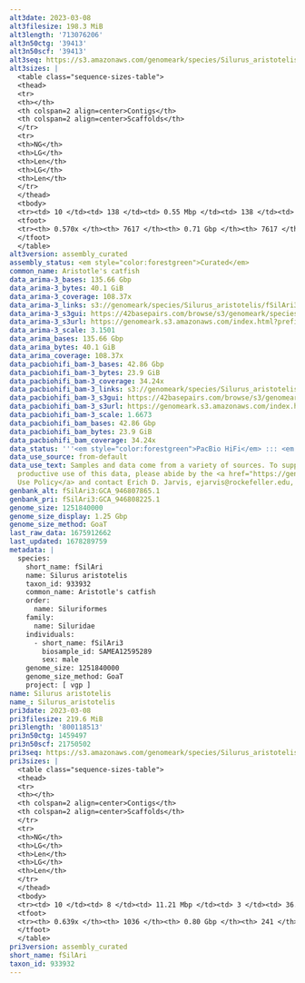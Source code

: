 ```yaml
---
alt3date: 2023-03-08
alt3filesize: 198.3 MiB
alt3length: '713076206'
alt3n50ctg: '39413'
alt3n50scf: '39413'
alt3seq: https://s3.amazonaws.com/genomeark/species/Silurus_aristotelis/fSilAri3/assembly_curated/fSilAri3.alt.cur.20230308.fasta.gz
alt3sizes: |
  <table class="sequence-sizes-table">
  <thead>
  <tr>
  <th></th>
  <th colspan=2 align=center>Contigs</th>
  <th colspan=2 align=center>Scaffolds</th>
  </tr>
  <tr>
  <th>NG</th>
  <th>LG</th>
  <th>Len</th>
  <th>LG</th>
  <th>Len</th>
  </tr>
  </thead>
  <tbody>
  <tr><td> 10 </td><td> 138 </td><td> 0.55 Mbp </td><td> 138 </td><td> 0.55 Mbp </td></tr><tr><td> 20 </td><td> 467 </td><td> 282.73 Kbp </td><td> 467 </td><td> 282.73 Kbp </td></tr><tr><td> 30 </td><td> 1064 </td><td> 161.39 Kbp </td><td> 1064 </td><td> 161.39 Kbp </td></tr><tr><td> 40 </td><td> 2096 </td><td> 91.91 Kbp </td><td> 2096 </td><td> 91.91 Kbp </td></tr><tr style="background-color:#cccccc;"><td> 50 </td><td> 4155 </td><td> 39.41 Kbp </td><td> 4155 </td><td> 39.41 Kbp </td></tr><tr><td> 60 </td><td> 0 </td><td>  </td><td> 0 </td><td>  </td></tr><tr><td> 70 </td><td> 0 </td><td>  </td><td> 0 </td><td>  </td></tr><tr><td> 80 </td><td> 0 </td><td>  </td><td> 0 </td><td>  </td></tr><tr><td> 90 </td><td> 0 </td><td>  </td><td> 0 </td><td>  </td></tr><tr><td> 100 </td><td> 0 </td><td>  </td><td> 0 </td><td>  </td></tr></tbody>
  <tfoot>
  <tr><th> 0.570x </th><th> 7617 </th><th> 0.71 Gbp </th><th> 7617 </th><th> 0.71 Gbp </th></tr>
  </tfoot>
  </table>
alt3version: assembly_curated
assembly_status: <em style="color:forestgreen">Curated</em>
common_name: Aristotle's catfish
data_arima-3_bases: 135.66 Gbp
data_arima-3_bytes: 40.1 GiB
data_arima-3_coverage: 108.37x
data_arima-3_links: s3://genomeark/species/Silurus_aristotelis/fSilAri3/genomic_data/arima/<br>
data_arima-3_s3gui: https://42basepairs.com/browse/s3/genomeark/species/Silurus_aristotelis/fSilAri3/genomic_data/arima/
data_arima-3_s3url: https://genomeark.s3.amazonaws.com/index.html?prefix=species/Silurus_aristotelis/fSilAri3/genomic_data/arima/
data_arima-3_scale: 3.1501
data_arima_bases: 135.66 Gbp
data_arima_bytes: 40.1 GiB
data_arima_coverage: 108.37x
data_pacbiohifi_bam-3_bases: 42.86 Gbp
data_pacbiohifi_bam-3_bytes: 23.9 GiB
data_pacbiohifi_bam-3_coverage: 34.24x
data_pacbiohifi_bam-3_links: s3://genomeark/species/Silurus_aristotelis/fSilAri3/genomic_data/pacbio_hifi/<br>
data_pacbiohifi_bam-3_s3gui: https://42basepairs.com/browse/s3/genomeark/species/Silurus_aristotelis/fSilAri3/genomic_data/pacbio_hifi/
data_pacbiohifi_bam-3_s3url: https://genomeark.s3.amazonaws.com/index.html?prefix=species/Silurus_aristotelis/fSilAri3/genomic_data/pacbio_hifi/
data_pacbiohifi_bam-3_scale: 1.6673
data_pacbiohifi_bam_bases: 42.86 Gbp
data_pacbiohifi_bam_bytes: 23.9 GiB
data_pacbiohifi_bam_coverage: 34.24x
data_status: '''<em style="color:forestgreen">PacBio HiFi</em> ::: <em style="color:forestgreen">Arima</em>'''
data_use_source: from-default
data_use_text: Samples and data come from a variety of sources. To support fair and
  productive use of this data, please abide by the <a href="https://genome10k.soe.ucsc.edu/data-use-policies/">Data
  Use Policy</a> and contact Erich D. Jarvis, ejarvis@rockefeller.edu, with any questions.
genbank_alt: fSilAri3:GCA_946807865.1
genbank_pri: fSilAri3:GCA_946808225.1
genome_size: 1251840000
genome_size_display: 1.25 Gbp
genome_size_method: GoaT
last_raw_data: 1675912662
last_updated: 1678289759
metadata: |
  species:
    short_name: fSilAri
    name: Silurus aristotelis
    taxon_id: 933932
    common_name: Aristotle's catfish
    order:
      name: Siluriformes
    family:
      name: Siluridae
    individuals:
      - short_name: fSilAri3
        biosample_id: SAMEA12595289
        sex: male
    genome_size: 1251840000
    genome_size_method: GoaT
    project: [ vgp ]
name: Silurus aristotelis
name_: Silurus_aristotelis
pri3date: 2023-03-08
pri3filesize: 219.6 MiB
pri3length: '800118513'
pri3n50ctg: 1459497
pri3n50scf: 21750502
pri3seq: https://s3.amazonaws.com/genomeark/species/Silurus_aristotelis/fSilAri3/assembly_curated/fSilAri3.pri.cur.20230308.fasta.gz
pri3sizes: |
  <table class="sequence-sizes-table">
  <thead>
  <tr>
  <th></th>
  <th colspan=2 align=center>Contigs</th>
  <th colspan=2 align=center>Scaffolds</th>
  </tr>
  <tr>
  <th>NG</th>
  <th>LG</th>
  <th>Len</th>
  <th>LG</th>
  <th>Len</th>
  </tr>
  </thead>
  <tbody>
  <tr><td> 10 </td><td> 8 </td><td> 11.21 Mbp </td><td> 3 </td><td> 36.64 Mbp </td></tr><tr><td> 20 </td><td> 22 </td><td> 7.61 Mbp </td><td> 6 </td><td> 32.15 Mbp </td></tr><tr><td> 30 </td><td> 43 </td><td> 4.87 Mbp </td><td> 10 </td><td> 30.79 Mbp </td></tr><tr><td> 40 </td><td> 76 </td><td> 2.97 Mbp </td><td> 14 </td><td> 25.85 Mbp </td></tr><tr style="background-color:#cccccc;"><td> 50 </td><td> 138 </td><td style="background-color:#88ff88;"> 1.46 Mbp </td><td> 20 </td><td style="background-color:#88ff88;"> 21.75 Mbp </td></tr><tr><td> 60 </td><td> 362 </td><td> 226.23 Kbp </td><td> 26 </td><td> 17.68 Mbp </td></tr><tr><td> 70 </td><td> 0 </td><td>  </td><td> 0 </td><td>  </td></tr><tr><td> 80 </td><td> 0 </td><td>  </td><td> 0 </td><td>  </td></tr><tr><td> 90 </td><td> 0 </td><td>  </td><td> 0 </td><td>  </td></tr><tr><td> 100 </td><td> 0 </td><td>  </td><td> 0 </td><td>  </td></tr></tbody>
  <tfoot>
  <tr><th> 0.639x </th><th> 1036 </th><th> 0.80 Gbp </th><th> 241 </th><th> 0.80 Gbp </th></tr>
  </tfoot>
  </table>
pri3version: assembly_curated
short_name: fSilAri
taxon_id: 933932
---
```

